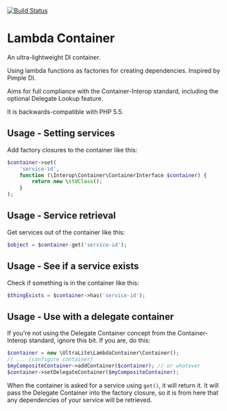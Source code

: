 [![Build Status](https://travis-ci.org/ultra-lite/container.svg?branch=master)](https://travis-ci.org/ultra-lite/container)

Lambda Container
================

An ultra-lightweight DI container.

Using lambda functions as factories for creating dependencies.  Inspired by Pimple DI.

Aims for full compliance with the Container-Interop standard, including the optional Delegate Lookup feature.

It is backwards-compatible with PHP 5.5.

Usage - Setting services
------------------------

Add factory closures to the container like this:

```php
$container->set(
    'service-id',
    function (\Interop\Container\ContainerInterface $container) {
        return new \stdClass();
    }
);
```

Usage - Service retrieval
-------------------------

Get services out of the container like this:

```php
$object = $container-get('service-id');
```

Usage - See if a service exists
-------------------------------

Check if something is in the container like this:

```php
$thingExists = $container->has('service-id');
```

Usage - Use with a delegate container
-------------------------------------

If you're not using the Delegate Container concept from the Container-Interop standard, ignore this bit.  If you are,
do this:

```php
$container = new \UltraLite\LambdaContainer\Container();
// ... (configure container)
$myCompositeContainer->addContainer($container); // or whatever
$container->setDelegateContainer($myCompositeContainer);
```

When the container is asked for a service using ```get()```, it will return it.  It will pass the Delegate Container
into the factory closure, so it is from here that any dependencies of your service will be retrieved.
